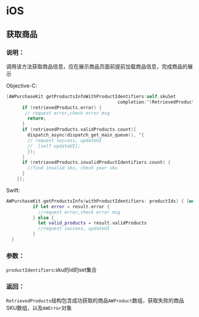 # iOS

## 获取商品
### 说明：
调用该方法获取商品信息，应在展示商品页面前提前加载商品信息，完成商品的展示

Objective-C:

```Objective-C
[AWPurchaseKit getProductsInfoWithProductIdentifiers:self.skuSet 
                                          completion:^(RetrievedProducts * _Nonnull retrievedProducts) {
      if (retrievedProducts.error) {
       // request error,check error msg
        return;
      }
      if (retrievedProducts.validProducts.count){
        dispatch_async(dispatch_get_main_queue(), ^{
        // request success, updateUI
        //  [self updateUI];
        });
      }
      if (retrievedProducts.invalidProductIdentifiers.count) {
        //find invalid sku, check your sku
      }
    }];
```

Swift:

```Swift
AWPurchaseKit.getProductsInfo(withProductIdentifiers: productIds) { [weak self] (result) in
          if let error = result.error {
            //request error,check error msg
          } else {
            let valid_products = result.validProducts
            //request success, updateUI
          }
  }
```

### 参数：
`productIdentifiers`:sku的id的set集合
### 返回：
`RetrievedProducts`结构包含成功获取的商品`AWProduct`数组，获取失败的商品SKU数组，以及`AWError`对象
